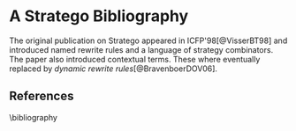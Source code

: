 # A Stratego Bibliography

The original publication on Stratego appeared in ICFP'98[@VisserBT98] and introduced named rewrite rules and a language of strategy combinators. The paper also introduced contextual terms. These where eventually replaced by _dynamic rewrite rules_[@BravenboerDOV06].


## References

\bibliography
